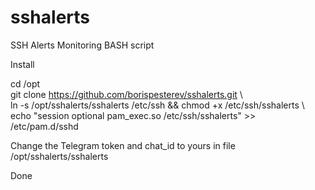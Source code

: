 # sshalerts
SSH Alerts Monitoring BASH script

Install 

 cd /opt   
 git clone https://github.com/borispesterev/sshalerts.git \ \
 ln -s /opt/sshalerts/sshalerts /etc/ssh && chmod +x /etc/ssh/sshalerts \ \
 echo "session optional pam_exec.so /etc/ssh/sshalerts" >> /etc/pam.d/sshd

Change the Telegram token and chat_id to yours in file /opt/sshalerts/sshalerts

Done
